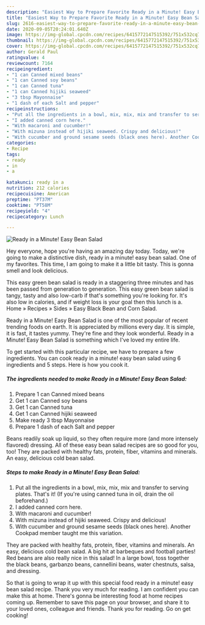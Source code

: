 ```yaml
---
description: "Easiest Way to Prepare Favorite Ready in a Minute! Easy Bean Salad"
title: "Easiest Way to Prepare Favorite Ready in a Minute! Easy Bean Salad"
slug: 2616-easiest-way-to-prepare-favorite-ready-in-a-minute-easy-bean-salad
date: 2020-09-05T20:24:01.640Z
image: https://img-global.cpcdn.com/recipes/6415772147515392/751x532cq70/ready-in-a-minute-easy-bean-salad-recipe-main-photo.jpg
thumbnail: https://img-global.cpcdn.com/recipes/6415772147515392/751x532cq70/ready-in-a-minute-easy-bean-salad-recipe-main-photo.jpg
cover: https://img-global.cpcdn.com/recipes/6415772147515392/751x532cq70/ready-in-a-minute-easy-bean-salad-recipe-main-photo.jpg
author: Gerald Paul
ratingvalue: 4
reviewcount: 7164
recipeingredient:
- "1 can Canned mixed beans"
- "1 can Canned soy beans"
- "1 can Canned tuna"
- "1 can Canned hijiki seaweed"
- "3 tbsp Mayonnaise"
- "1 dash of each Salt and pepper"
recipeinstructions:
- "Put all the ingredients in a bowl, mix, mix, mix and transfer to serving plates. That&#39;s it! (If you&#39;re using canned tuna in oil, drain the oil beforehand.)"
- "I added canned corn here."
- "With macaroni and cucumber!"
- "With mizuna instead of hijiki seaweed. Crispy and delicious!"
- "With cucumber and ground sesame seeds (black ones here). Another Cookpad member taught me this variation."
categories:
- Recipe
tags:
- ready
- in
- a

katakunci: ready in a 
nutrition: 212 calories
recipecuisine: American
preptime: "PT37M"
cooktime: "PT58M"
recipeyield: "4"
recipecategory: Lunch

---
```



![Ready in a Minute! Easy Bean Salad](https://img-global.cpcdn.com/recipes/6415772147515392/751x532cq70/ready-in-a-minute-easy-bean-salad-recipe-main-photo.jpg)

Hey everyone, hope you're having an amazing day today. Today, we're going to make a distinctive dish, ready in a minute! easy bean salad. One of my favorites. This time, I am going to make it a little bit tasty. This is gonna smell and look delicious.

This easy green bean salad is ready in a staggering three minutes and has been passed from generation to generation. This easy green bean salad is tangy, tasty and also low-carb if that&#39;s something you&#39;re looking for. It&#39;s also low in calories, and if weight loss is your goal then this lunch is a. Home » Recipes » Sides » Easy Black Bean and Corn Salad.

Ready in a Minute! Easy Bean Salad is one of the most popular of recent trending foods on earth. It is appreciated by millions every day. It is simple, it is fast, it tastes yummy. They're fine and they look wonderful. Ready in a Minute! Easy Bean Salad is something which I've loved my entire life.


To get started with this particular recipe, we have to prepare a few ingredients. You can cook ready in a minute! easy bean salad using 6 ingredients and 5 steps. Here is how you cook it.

<!--inarticleads1-->

##### The ingredients needed to make Ready in a Minute! Easy Bean Salad:

1. Prepare 1 can Canned mixed beans
1. Get 1 can Canned soy beans
1. Get 1 can Canned tuna
1. Get 1 can Canned hijiki seaweed
1. Make ready 3 tbsp Mayonnaise
1. Prepare 1 dash of each Salt and pepper


Beans readily soak up liquid, so they often require more (and more intensely flavored) dressing. All of these easy bean salad recipes are so good for you, too! They are packed with healthy fats, protein, fiber, vitamins and minerals. An easy, delicious cold bean salad. 

<!--inarticleads2-->

##### Steps to make Ready in a Minute! Easy Bean Salad:

1. Put all the ingredients in a bowl, mix, mix, mix and transfer to serving plates. That&#39;s it! (If you&#39;re using canned tuna in oil, drain the oil beforehand.)
1. I added canned corn here.
1. With macaroni and cucumber!
1. With mizuna instead of hijiki seaweed. Crispy and delicious!
1. With cucumber and ground sesame seeds (black ones here). Another Cookpad member taught me this variation.


They are packed with healthy fats, protein, fiber, vitamins and minerals. An easy, delicious cold bean salad. A big hit at barbeques and football parties! Red beans are also really nice in this salad! In a large bowl, toss together the black beans, garbanzo beans, cannellini beans, water chestnuts, salsa, and dressing. 

So that is going to wrap it up with this special food ready in a minute! easy bean salad recipe. Thank you very much for reading. I am confident you can make this at home. There's gonna be interesting food at home recipes coming up. Remember to save this page on your browser, and share it to your loved ones, colleague and friends. Thank you for reading. Go on get cooking!
